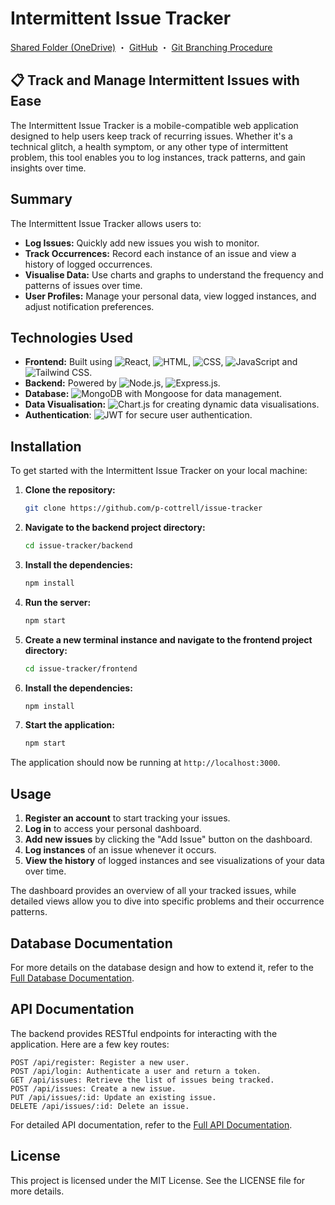 
# Intermittent Issue Tracker

[Shared Folder (OneDrive)](https://edithcowanuni-my.sharepoint.com/:f:/r/personal/pcottrel_our_ecu_edu_au/Documents/CSG3101%20Applied%20Project?csf=1&web=1&e=3xdVdA) ・ [GitHub](https://github.com/p-cottrell/issue-tracker/) ・ [Git Branching Procedure](https://github.com/p-cottrell/issue-tracker/blob/main/Git%20Branching%20Procedure.md)

## 📋 Track and Manage Intermittent Issues with Ease

The Intermittent Issue Tracker is a mobile-compatible web application designed to help users keep track of recurring issues. Whether it's a technical glitch, a health symptom, or any other type of intermittent problem, this tool enables you to log instances, track patterns, and gain insights over time.


## Summary

The Intermittent Issue Tracker allows users to:

- **Log Issues:** Quickly add new issues you wish to monitor.
- **Track Occurrences:** Record each instance of an issue and view a history of logged occurrences.
- **Visualise Data:** Use charts and graphs to understand the frequency and patterns of issues over time.
- **User Profiles:** Manage your personal data, view logged instances, and adjust notification preferences.

## Technologies Used

- **Frontend:** Built using <img alt="React" src="https://custom-icon-badges.demolab.com/badge/React-025E9F.svg?logo=react&logoColor=white">, <img alt="HTML" src="https://img.shields.io/badge/HTML-E34F26.svg?logo=html5&logoColor=white">, <img alt="CSS" src="https://img.shields.io/badge/CSS-1572B6.svg?logo=css3&logoColor=white">, <img alt="JavaScript" src="https://img.shields.io/badge/JavaScript-F7DF1E.svg?logo=javascript&logoColor=black"> and <img alt="Tailwind CSS" src="https://img.shields.io/badge/Tailwind_CSS-38B2AC.svg?logo=tailwindcss&logoColor=white">.
- **Backend:** Powered by <img alt="Node.js" src="https://img.shields.io/badge/Node.js-8CC84C.svg?logo=node.js&logoColor=white">, <img alt="Express.js" src="https://img.shields.io/badge/Express.js-000000.svg?logo=express&logoColor=white">.
- **Database:** <img alt="MongoDB" src="https://img.shields.io/badge/MongoDB-47A248.svg?logo=mongodb&logoColor=white"> with Mongoose for data management.
- **Data Visualisation:** <img alt="Chart.js" src="https://img.shields.io/badge/Chart.js-F7D03C.svg?logo=chart.js&logoColor=black"> for creating dynamic data visualisations.
- **Authentication**: <img alt="JWT" src="https://img.shields.io/badge/JSON_Web_Tokens-000000.svg?logo=json-web-tokens&logoColor=white"> for secure user authentication.

## Installation

To get started with the Intermittent Issue Tracker on your local machine:

1. **Clone the repository:**

   ```bash
   git clone https://github.com/p-cottrell/issue-tracker
   ```
2. **Navigate to the backend project directory:**

   ```bash
   cd issue-tracker/backend
   ```

3. **Install the dependencies:**

   ```bash
   npm install
   ```

4. **Run the server:**

   ```bash
   npm start
   ```

5. **Create a new terminal instance and navigate to the frontend project directory:**

   ```bash
   cd issue-tracker/frontend
   ```

6. **Install the dependencies:**

   ```bash
   npm install
   ```

7. **Start the application:**

   ```bash
   npm start
   ```

The application should now be running at `http://localhost:3000`.



## Usage

1. **Register an account** to start tracking your issues.
2. **Log in** to access your personal dashboard.
3. **Add new issues** by clicking the "Add Issue" button on the dashboard.
4. **Log instances** of an issue whenever it occurs.
5. **View the history** of logged instances and see visualizations of your data over time.

The dashboard provides an overview of all your tracked issues, while detailed views allow you to dive into specific problems and their occurrence patterns.

## Database Documentation

For more details on the database design and how to extend it, refer to the [Full Database Documentation](https://github.com/p-cottrell/issue-tracker/blob/main/db/README.md).


## API Documentation

The backend provides RESTful endpoints for interacting with the application. Here are a few key routes:

    POST /api/register: Register a new user.
    POST /api/login: Authenticate a user and return a token.
    GET /api/issues: Retrieve the list of issues being tracked.
    POST /api/issues: Create a new issue.
    PUT /api/issues/:id: Update an existing issue.
    DELETE /api/issues/:id: Delete an issue.

For detailed API documentation, refer to the [Full API Documentation](https://github.com/p-cottrell/issue-tracker/blob/main/api_documentation/API_DOCUMENTATION.md).


## License

This project is licensed under the MIT License. See the LICENSE file for more details.
